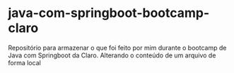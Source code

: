 # java-com-springboot-bootcamp-claro
Repositório para armazenar o que foi feito por mim durante o bootcamp de Java com Springboot da Claro.
Alterando o conteúdo de um arquivo de forma local
